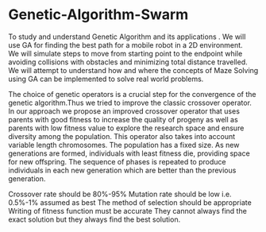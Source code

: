 # Genetic-Algorithm-Swarm
To study and understand Genetic Algorithm and its applications .
We will use GA for finding the best path for a mobile robot in a 2D environment.  
We will simulate steps to  move from starting point to the endpoint while avoiding collisions with obstacles and minimizing total distance travelled.
We will attempt to understand how and where the concepts of Maze Solving using GA can be implemented to solve real world problems.

The choice of genetic operators is a crucial step for the convergence of the genetic algorithm.Thus we tried to improve the classic crossover operator. 
In our approach we propose an improved crossover operator that uses parents with good fitness to increase the quality of progeny as well as parents with low fitness value to explore the research space and ensure diversity among the population.
This operator also takes into account variable length chromosomes.
The population has a fixed size. As new generations are formed, individuals with least fitness die, providing space for new offspring.
The sequence of phases is repeated to produce individuals in each new generation which are better than the previous generation.

Crossover rate should be 80%-95% 
 Mutation rate should be low i.e. 0.5%-1% assumed as best 
 The method of selection should be appropriate 
Writing of fitness function must be accurate
They cannot always find the exact solution but they always find the best solution.

